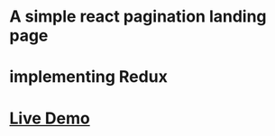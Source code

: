 # A simple react pagination landing page

# implementing Redux

# [Live Demo](https://620f8ff2dfaf930b2d03cbc0--gracious-almeida-4e448e.netlify.app)
